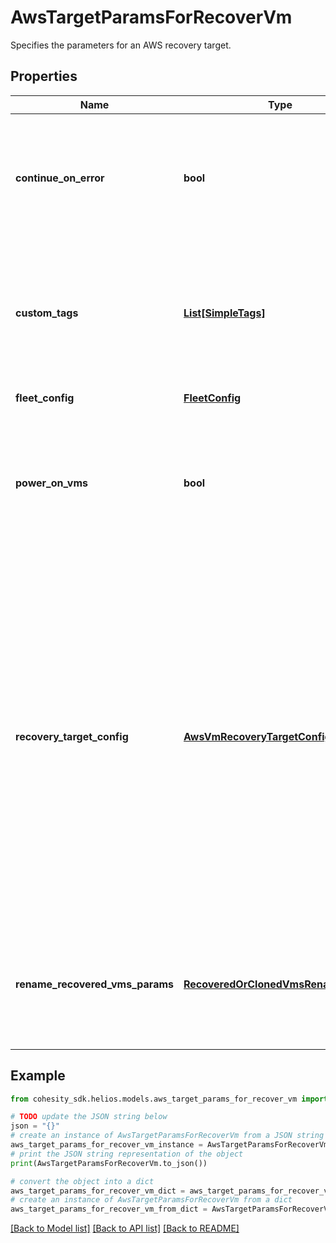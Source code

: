 # AwsTargetParamsForRecoverVm

Specifies the parameters for an AWS recovery target.

## Properties

Name | Type | Description | Notes
------------ | ------------- | ------------- | -------------
**continue_on_error** | **bool** | Specifies whether to continue recovering other vms if one of vms failed to recover. Default value is false. | [optional] 
**custom_tags** | [**List[SimpleTags]**](SimpleTags.md) | Specifies the custom tags that need to be present on on every temporary and permanent entity that this job creates. | [optional] 
**fleet_config** | [**FleetConfig**](FleetConfig.md) | Specifies the fleet params. | [optional] 
**power_on_vms** | **bool** | Specifies whether to power on vms after recovery. If not specified, or false, recovered vms will be in powered off state. | [optional] 
**recovery_target_config** | [**AwsVmRecoveryTargetConfig**](AwsVmRecoveryTargetConfig.md) | Specifies the recovery target configuration if recovery has to be done to a different location which is different from original source or to original Source with different configuration. If not specified, then the recovery of the vms will be performed to original location with all configuration parameters retained. | [optional] 
**rename_recovered_vms_params** | [**RecoveredOrClonedVmsRenameConfig**](RecoveredOrClonedVmsRenameConfig.md) | Specifies params to rename the VMs that are recovered. If not specified, the original names of the VMs are preserved. | [optional] 

## Example

```python
from cohesity_sdk.helios.models.aws_target_params_for_recover_vm import AwsTargetParamsForRecoverVm

# TODO update the JSON string below
json = "{}"
# create an instance of AwsTargetParamsForRecoverVm from a JSON string
aws_target_params_for_recover_vm_instance = AwsTargetParamsForRecoverVm.from_json(json)
# print the JSON string representation of the object
print(AwsTargetParamsForRecoverVm.to_json())

# convert the object into a dict
aws_target_params_for_recover_vm_dict = aws_target_params_for_recover_vm_instance.to_dict()
# create an instance of AwsTargetParamsForRecoverVm from a dict
aws_target_params_for_recover_vm_from_dict = AwsTargetParamsForRecoverVm.from_dict(aws_target_params_for_recover_vm_dict)
```
[[Back to Model list]](../README.md#documentation-for-models) [[Back to API list]](../README.md#documentation-for-api-endpoints) [[Back to README]](../README.md)


